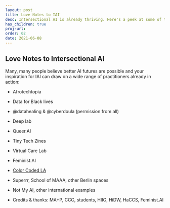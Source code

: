 ```yaml
---
layout: post
title: Love Notes to IAI
desc: Intersectional AI is already thriving. Here's a peek at some of the badass folks making it happen!
has_children: true
proj-url: 
order: 02
date: 2021-06-08
---
```




## Love Notes to Intersectional AI

Many, many people believe better AI futures are possible and your inspiration for IAI can draw on a wide range of practitioners already in action:  

  * Afrotechtopia
  * Data for Black lives
  * @datahealing & @cyberdoula (permission from all)
  * Deep lab
  * Queer.AI
  * Tiny Tech Zines
  * Virtual Care Lab
  * Feminist.AI
  * [Color Coded LA](https://colorcoded.la/)
  * Superrr, School of MAAA, other Berlin spaces
  * Not My AI, other international examples


  * Credits & thanks: MA+P, CCC, students, HIIG, HiDW, HaCCS, Feminist.AI